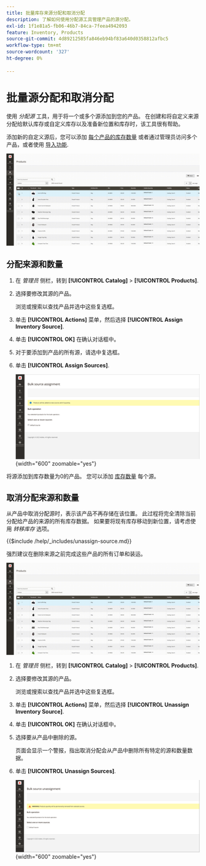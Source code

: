 ```yaml
---
title: 批量库存来源分配和取消分配
description: 了解如何使用分配源工具管理产品的源分配。
exl-id: 1f1e81a5-fb06-46b7-84ca-7feea4942093
feature: Inventory, Products
source-git-commit: 4d89212585fa846eb94bf83a640d0358812afbc5
workflow-type: tm+mt
source-wordcount: '327'
ht-degree: 0%

---
```


# 批量源分配和取消分配

使用 _分配源_ 工具，用于将一个或多个源添加到您的产品。 在创建和将自定义来源分配给默认库存或自定义库存以及准备新位置和库存时，该工具很有帮助。

添加新的自定义源后，您可以添加 [每个产品的库存数量](quantities-assign-per-product.md) 或者通过管理员访问多个产品，或者使用 [导入功能](inventory-import-export.md).

![为所选产品添加库存源](assets/inventory-bulk-assign-sources.gif)

## 分配来源和数量

1. 在 _管理员_ 侧栏，转到 **[!UICONTROL Catalog]** > **[!UICONTROL Products]**.

1. 选择要修改其源的产品。

   浏览或搜索以查找产品并选中这些复选框。

1. 单击 **[!UICONTROL Actions]** 菜单，然后选择 **[!UICONTROL Assign Inventory Source]**.

1. 单击 **[!UICONTROL OK]** 在确认对话框中。

1. 对于要添加到产品的所有源，请选中复选框。

1. 单击 **[!UICONTROL Assign Sources]**.

   ![选择产品以添加源](assets/inventory-bulk-assign-sources-summary.png){width="600" zoomable="yes"}

将源添加到库存数量为0的产品。 您可以添加 [库存数量](quantities-assign-per-product.md) 每个源。

## 取消分配来源和数量

从产品中取消分配源时，表示该产品不再存储在该位置。 此过程将完全清除当前分配给产品的来源的所有库存数据。 如果要将现有库存移动到新位置，请考虑使用 _转移库存_ 选项。

{{$include /help/_includes/unassign-source.md}}

强烈建议在删除来源之前完成这些产品的所有订单和装运。

![取消分配选定产品的源](assets/inventory-bulk-unassign-sources.gif)

1. 在 _管理员_ 侧栏，转到 **[!UICONTROL Catalog]** > **[!UICONTROL Products]**.

1. 选择要修改其源的产品。

   浏览或搜索以查找产品并选中这些复选框。

1. 单击 **[!UICONTROL Actions]** 菜单，然后选择 **[!UICONTROL Unassign Inventory Source]**.

1. 单击 **[!UICONTROL OK]** 在确认对话框中。

1. 选择要从产品中删除的源。

   页面会显示一个警报，指出取消分配会从产品中删除所有特定的源和数量数据。

1. 单击 **[!UICONTROL Unassign Sources]**.

   ![从所选产品中删除源](assets/inventory-bulk-unassign-sources-summary.png){width="600" zoomable="yes"}
